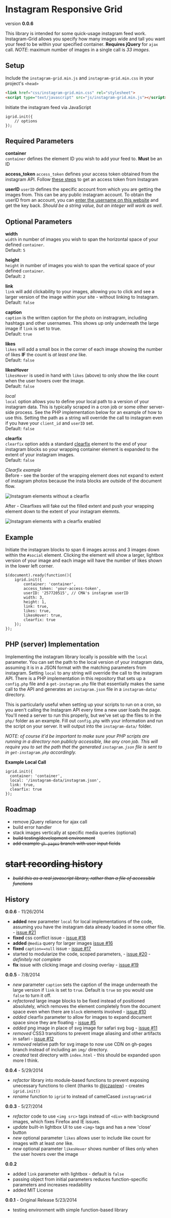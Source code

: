 Instagram Responsive Grid
=========================

version **0.0.6**

This library is intended for some quick-usage instagram feed work. Instagram-Grid allows you specify how many images wide and tall you want your feed to be within your specified container. **Requires jQuery** for `ajax` call. *NOTE*: maximum number of images in a single call is *33 images*.

## Setup

Include the `instagram-grid.min.js` and `instagram-grid.min.css` in your project's `<head>`

```HTML
<link href="css/instagram-grid.min.css" rel="stylesheet">
<script type="text/javascript" src="js/instagram-grid.min.js"></script>
```

Initiate the instagram feed via JavaScript

```JS
igrid.init({
	// options
});
```

## Required Parameters

**container**   
`container` defines the element ID you wish to add your feed to. **Must** be an ID

**access_token**
`access_token` defines your access token obtained from the instagram API. Follow [these steps](https://www.instagram.com/developer/authentication/) to get an access token from Instagram

**userID**
`userID` defines the specific account from which you are getting the images from. This can be any public instagram account. To obtain the userID from an account, you can [enter the username on this website](http://jelled.com/instagram/lookup-user-id#) and get the key back. *Should be a string value, but an integer will work as well*.

## Optional Parameters

**width**   
`width` in number of images you wish to span the horizontal space of your defined `container`.   
Default: `5`

**height**   
`height` in number of images you wish to span the vertical space of your defined `container`.   
Default: `2`

**link**   
`link` will add clickability to your images, allowing you to click and see a larger version of the image within your site - without linking to Instagram.   
Default: `false`

**caption**   
`caption` is the written caption for the photo on instragram, including hashtags and other usernames. This shows up only underneath the large image if `link` is set to true.   
Default: `true`

**likes**   
`likes` will add a small box in the corner of each image showing the number of likes **IF** the count is *at least one* like.   
Default: `false`

**likesHover**   
`likesHover` is used in hand with `likes` (above) to only show the like count when the user hovers over the image.   
Default: `false`

*local*   
`local` option allows you to define your local path to a version of your instagram data. This is typically scraped in a cron job or some other server-side process. See the PHP implementation below for an example of how to use this. Setting the path as a string will override the call to instagram even if you have your `client_id` and `userID` set.   
Default: `false`

**clearfix**   
`clearfix` option adds a standard [clearfix](http://nicolasgallagher.com/micro-clearfix-hack/) element to the end of your instagram blocks so your wrapping container element is expanded to the extent of your instagram images.   
Default: `false`

*Clearfix example*   
Before - see the border of the wrapping element does not expand to extent of instagram photos because the insta blocks are outside of the document flow.

![Instagram elements without a clearfix](img/clearfix-before.png)

After - Clearfixes will fake out the filled extent and push your wrapping element down to the extent of your instagram elemnts.

![Instagram elements with a clearfix enabled](img/clearfix-after.png)

## Example

Initiate the instagram blocks to span 6 images across and 3 images down within the `#social` element. Clicking the element will show a larger, lightbox version of your image and each image will have the number of likes shown in the lower left corner.

```JS
$(document).ready(function(){
	igrid.init({
		container: 'container',
		access_token: 'your-access-token',
		userID: '257720515', // CMA's instagram userID
		width: 3,
		height: 1,
		link: true,
		likes: true,
		likesHover: true,
		clearfix: true
	});
});
```

## PHP (server) Implementation

Implementing the instagram library locally is possible with the `local` parameter. You can set the path to the local version of your instagram data, assuming it is in a JSON format with the matching parameters from instagram. Setting `local` to any string will override the call to the instagram API. There is a PHP implementation in this repository that sets up a `config.php` file and a `get-instagram.php` file that essentially makes the same call to the API and generates an `instagram.json` file in a `instagram-data/` directory.

This is particularly useful when setting up your scripts to run on a cron, so you aren't calling the Instagram API every time a new user loads the page. You'll need a server to run this properly, but we've set up the files to in the `php/` folder as an example. Fill out `config.php` with your information and run the script on your server. It will output into the `instagram-data/` folder.

*NOTE: of course it'd be important to make sure your PHP scripts are running in a directory non publicly accessible, like any cron job. This will require you to set the path that the generated `instagram.json` file is sent to in `get-instagram.php` accordingly.*

**Example Local Call**
```JS
igrid.init({
  container: 'container',
  local: '/instagram-data/instagram.json',
  link: true,
  clearfix: true
});
```

## Roadmap

* remove jQuery reliance for ajax call
* build error handler
* stack images vertically at specific media queries (optional)
* ~~build testing/development environment~~
* ~~add example `gh-pages` branch with user input fields~~
# ~~start recording history~~
* ~~*build this as a real javascript library, rather than a file of accessible functions*~~

## History

**0.0.6** - 11/26/2014

* **added** new parameter `local` for local implementations of the code, assuming you have the instagram data already loaded in some other file. - [issue #21](https://github.com/cmaseattle/instagram-grid/issues/21)
* **fixed** css conflict issue - [issue #18](https://github.com/cmaseattle/instagram-grid/issues/18)
* **added** `@media` query for larger images [issue #16](https://github.com/cmaseattle/instagram-grid/issues/16)
* **fixed** `caption==null` issue - [issue #17](https://github.com/cmaseattle/instagram-grid/issues/17)
* started to modularize the code, scoped parameters, - [issue #20](https://github.com/cmaseattle/instagram-grid/issues/20) - *definitely not complete*
* **fix** issue with clicking image and closing overlay - [issue #19](https://github.com/cmaseattle/instagram-grid/issues/19)

**0.0.5** - 7/8/2014

* *new* parameter `caption` sets the caption of the image underneath the large version if `link` is set to `true`. Default is `true` so you would use `false` to turn it off.
* *refactored* large image blocks to be fixed instead of positioned absolutely, which removes the element completely from the document space even when there are `block` elements involved - [issue #10](https://github.com/cmaseattle/instagram-grid/issues/10)
* *added* clearfix parameter to allow for images to expand document space since they are floating - [issue #5](https://github.com/cmaseattle/instagram-grid/issues/5)
* *added* png image in place of svg image for safari svg bug - [issue #11](https://github.com/cmaseattle/instagram-grid/issues/11)
* *removed* CSS3 transitions to prevent image aliasing and other artifacts in safari - [issue #12](https://github.com/cmaseattle/instagram-grid/issues/12)
* *removed* relative path for svg image to now use CDN on gh-pages branch instead of including an `img/` directory.
* *created* test directory with `index.html` - this should be expanded upon more I think.

**0.0.4** - 5/29/2014

* *refactor* library into module-based functions to prevent exposing unecessary functions to client (thanks to [@jczaplew](https://github.com/jczaplew)) - creates `igrid.init()`
* *rename* function to `igrid` to instead of camelCased `instagramGrid`

**0.0.3** - 5/27/2014

* *refactor* code to use `<img src>` tags instead of `<div>` with background images, which fixes Firefox and IE issues.
* *update* built-in lightbox UI to use `<img>` tags and has a new 'close' button
* *new* optional parameter `likes` allows user to include like count for images with at least *one* like.
* *new* optional parameter `likesHover` shows number of likes only when the user hovers over the image

**0.0.2**

* added `link` parameter with lightbox - default is `false`
* passing object from initial parameters reduces function-specific parameters and increases readability
* added MIT License

**0.0.1** - Original Release 5/23/2014

* testing environment with simple function-based library
